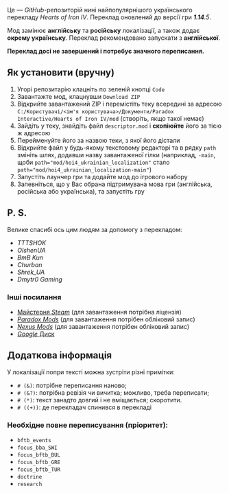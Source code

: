 Це&nbsp;— *GitHub*-репозиторій нині найпопулярнішого українського перекладу *Hearts of Iron IV*. Переклад оновлений до версії гри ***1.14**.5*.

Мод замінює **англійську** та **російську** локалізації, а також додає **окрему українську**. Переклад рекомендовано запускати з **англійської**.

**Переклад досі не завершений і потребує значного переписання.**

## Як установити (вручну)
1. Угорі репозитарію клацніть по зеленій кнопці `Code`
1. Завантажте мод, клацнувши `Download ZIP`
1. Відкрийте завантажений ZIP і перемістіть теку всередині за адресою `C:/Користувачі/<ім'я користувача>/Документи/Paradox Interactive/Hearts of Iron IV/mod` (створіть, якщо такої немає)
1. Зайдіть у теку, знайдіть файл `descriptor.mod` і **скопіюйте** його за тією ж адресою
1. Перейменуйте його за назвою теки, з якої його дістали
1. Відкрийте файл у будь-якому текстовому редакторі та в рядку `path` змініть шлях, додавши назву завантаженої гілки
(наприклад, `-main`, щоби `path="mod/hoi4_ukrainian_localization"` стало `path="mod/hoi4_ukrainian_localization-main"`)
1. Запустіть лаунчер гри та додайте мод до ігрового набору
1. Запевніться, що у Вас обрана підтримувана мова гри (англійська, російська або українська), та запустіть гру

## P.&nbsp;S.
Велике спасибі ось цим людям за допомогу з перекладом:
* *TTTSHOK*
* *OlshenUA*
* *BmB Kun*
* *Churban*
* *Shrek_UA*
* *Dmytr0 Gaming*

### Інші посилання
* [Майстерня *Steam*](https://steamcommunity.com/workshop/filedetails/?id=2706358548) (для завантаження потрібна ліцензія)
* [*Paradox Mods*](https://mods.paradoxplaza.com/mods/38710/Any) (для завантаження потрібен обліковий запис)
* [*Nexus Mods*](https://www.nexusmods.com/heartsofironiv/mods/53) (для завантаження потрібен обліковий запис)
* [*Google* Диск](https://drive.google.com/file/d/1f8ypKACpJyX8s5L3B6GbOmew9BFKzO-z/view)

## Додаткова інформація
У локалізації попри тексті можна зустріти різні примітки:
+ `# (&)`: потрібне переписання наново;
+ `# (&?)`: потрібна ревізія чи вичитка; можливо, треба переписати;
+ `# (*)`: текст занадто довгий і не вміщається; скоротити.
+ `# ((+))`: де перекладач спинився в перекладі

### Необхідне повне переписування (пріоритет):
+ `bftb_events`
+ `focus_bba_SWI`
+ `focus_bftb_BUL`
+ `focus_bftb_GRE`
+ `focus_bftb_TUR`
+ `doctrine`
+ `research`
